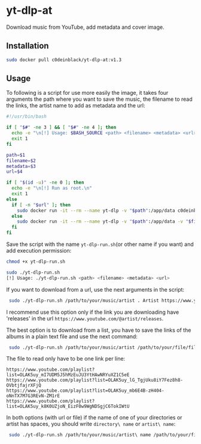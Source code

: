 # yt-dlp-at
Download music from YouTube, add metadata and cover image.

## Installation

```bash
sudo docker pull c0deinblack/yt-dlp-at:v1.3  
```

## Usage

To following is a script for use more easily the image, it takes four arguments the path where you want to save the music, the filename to read the links, the artist name to add as metadata and the url:

```bash
#!/usr/bin/bash

if [ "$#" -ne 3 ] && [ "$#" -ne 4 ]; then
  echo -e "\n[!] Usage: $BASH_SOURCE <path> <filename> <metadata> <url>"
  exit 1
fi

path=$1
filename=$2
metadata=$3
url=$4

if [ "$(id -u)" -ne 0 ]; then
  echo -e "\n[!] Run as root.\n"
  exit 1
else
  if [ -n "$url" ]; then
    sudo docker run -it --rm --name yt-dlp -v "$path":/app/data c0deinblack/yt-dlp-at:v1.3 -m "$metadata" -u "$url"
  else
    sudo docker run -it --rm --name yt-dlp -v "$path":/app/data -v "$filename":/app/"$(basename "$filename")" c0deinblack/yt-dlp-at:v1.3 -m "$metadata" -f "$(basename "$filename")"
  fi
fi
```

Save the script with the name `yt-dlp-run.sh`(or other name if you want) and add execution permission:

```bash
chmod +x yt-dlp-run.sh
```

```bash
sudo ./yt-dlp-run.sh
[!] Usage: ./yt-dlp-run.sh <path> <filename> <metadata> <url>
```

If you want to download from a url, use the next arguments in the script:

```bash
 sudo ./yt-dlp-run.sh /path/to/your/music/artist . Artist https://www.youtube.com/@artist/releases
```

I recommend use this option only if the link you are downloading have 'releases' in the url `https://www.youtube.com/@artist/releases`.

The best option is to download from a list, you have to save the links of the albums in a plain text file and use the next command:

```bash
 sudo ./yt-dlp-run.sh /path/to/your/music/artist /path/to/your/file/file.txt  Artist
```
The file to read only have to be one link per line:

```
https://www.youtube.com/playlist?list=OLAK5uy_mI7UDM5J5hMzEuJU3YtHAwNRYuXZ1C5eE
https://www.youtube.com/playlist?list=OLAK5uy_lG_TgjUku8iY7Fez8h8-OVbtjfajrXFjQ
https://www.youtube.com/playlist?list=OLAK5uy_mb6E4B-zH404-oNnTX7M7G3REvN-ZM1rE
https://www.youtube.com/playlist?list=OLAK5uy_k8K0UZjoN_EizF0w9WgNDSgjC6TokIWtU
```

In both options (with url or file) if the name of one of your directories or artist has spaces, you should write `directory\ name` or `artist\ name`:

```bash
 sudo ./yt-dlp-run.sh /path/to/your/music/artist\ name /path/to/your/file/file.txt  artist\ name
```
